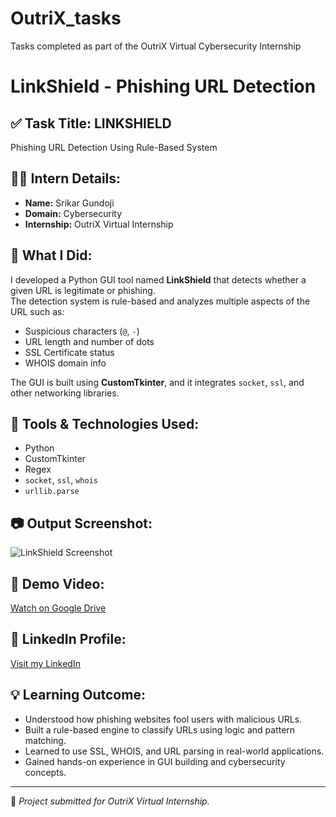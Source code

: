 # OutriX_tasks
Tasks completed as part of the OutriX Virtual Cybersecurity Internship

# LinkShield - Phishing URL Detection

## ✅ Task Title: LINKSHIELD
Phishing URL Detection Using Rule-Based System

## 👨‍💻 Intern Details:
- **Name:** Srikar Gundoji
- **Domain:** Cybersecurity
- **Internship:** OutriX Virtual Internship

## 🧠 What I Did:
I developed a Python GUI tool named **LinkShield** that detects whether a given URL is legitimate or phishing.  
The detection system is rule-based and analyzes multiple aspects of the URL such as:
- Suspicious characters (`@`, `-`)
- URL length and number of dots
- SSL Certificate status
- WHOIS domain info

The GUI is built using **CustomTkinter**, and it integrates `socket`, `ssl`, and other networking libraries.

## 🔧 Tools & Technologies Used:
- Python
- CustomTkinter
- Regex
- `socket`, `ssl`, `whois`
- `urllib.parse`

## 📷 Output Screenshot:

![LinkShield Screenshot](linkshield.png)

## 🎥 Demo Video:
[Watch on Google Drive](https://drive.google.com/file/d/1VoHMet7hGKmI10py_Gkzf_2Auk76y7XF/view?usp=sharing)

## 🔗 LinkedIn Profile:
[Visit my LinkedIn](https://www.linkedin.com/in/srikar-gundoji-418bb2219)

## 💡 Learning Outcome:
- Understood how phishing websites fool users with malicious URLs.
- Built a rule-based engine to classify URLs using logic and pattern matching.
- Learned to use SSL, WHOIS, and URL parsing in real-world applications.
- Gained hands-on experience in GUI building and cybersecurity concepts.

---

📁 *Project submitted for OutriX Virtual Internship.*

